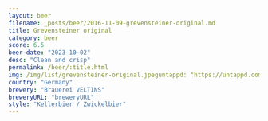 ```yaml
---
layout: beer
filename: _posts/beer/2016-11-09-grevensteiner-original.md
title: Grevensteiner original
category: beer
score: 6.5
beer-date: "2023-10-02"
desc: "Clean and crisp"
permalink: /beer/:title.html
img: /img/list/grevensteiner-original.jpeguntappd: "https://untappd.com/b/brauerei-veltins-grevensteiner-original-naturtrubes-landbier/540889"
country: "Germany"
brewery: "Brauerei VELTINS"
breweryURL: "breweryURL"
style: "Kellerbier / Zwickelbier"
---
```


